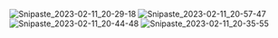 ![Snipaste_2023-02-11_20-29-18](https://user-images.githubusercontent.com/84896436/218290396-ccfe3dce-6198-47f0-be23-f83d1a899c8a.jpg)
![Snipaste_2023-02-11_20-57-47](https://user-images.githubusercontent.com/84896436/218290398-3f40acb6-64d8-432b-b16f-438ffa1376d7.jpg)
![Snipaste_2023-02-11_20-44-48](https://user-images.githubusercontent.com/84896436/218290400-85f060ed-a64b-455f-a049-aa0b601906d6.jpg)
![Snipaste_2023-02-11_20-35-55](https://user-images.githubusercontent.com/84896436/218290403-a4a54de0-2fca-4c03-8ef4-47ab7701e4c3.jpg)
